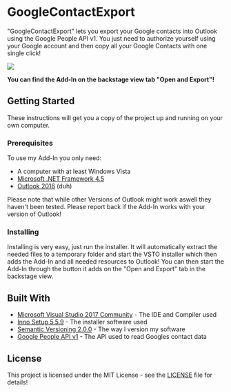 # GoogleContactExport
"GoogleContactExport" lets you export your Google contacts into Outlook using the Google People API v1. You just need to authorize yourself using your Google account and then copy all your Google Contacts with one single click!

![](http://i.imgur.com/G6u1t59.jpg)

__You can find the Add-In on the backstage view tab "Open and Export"!__

## Getting Started
These instructions will get you a copy of the project up and running on your own computer.

### Prerequisites
To use my Add-In you only need:
* A computer with at least Windows Vista
* [Microsoft .NET Framework 4.5](https://www.microsoft.com/en-us/download/details.aspx?id=30653)
* [Outlook 2016](https://products.office.com/outlook/email-and-calendar-software-microsoft-outlook) (duh)

Please note that while other Versions of Outlook might work aswell they haven't been tested. Please report back if the Add-In works with your version of Outlook!

### Installing
Installing is very easy, just run the installer. It will automatically extract the needed files to a temporary folder and start the VSTO installer which then adds the Add-In and all needed resources to Outlook! You can then start the Add-In through the button it adds on the "Open and Export" tab in the backstage view.

## Built With

* [Microsoft Visual Studio 2017 Community](https://www.visualstudio.com/vs/) - The IDE and Compiler used
* [Inno Setup 5.5.9](http://www.jrsoftware.org/isinfo.php) - The installer software used
* [Semantic Versioning 2.0.0](http://semver.org/#semantic-versioning-200) - The way I version my software
* [Google People API v1](https://developers.google.com/people/) - The API used to read Googles contact data

## License
This project is licensed under the MIT License - see the [LICENSE](LICENSE) file for details!
